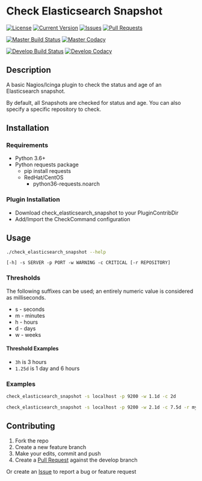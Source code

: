 # Check Elasticsearch Snapshot

[![License](https://img.shields.io/github/license/leeclemens/check_elasticsearch_snapshot?style=for-the-badge)](https://github.com/leeclemens/check_elasticsearch_snapshot/blob/master/LICENSE)
[![Current Version](https://img.shields.io/github/v/tag/leeclemens/check_elasticsearch_snapshot?style=for-the-badge)](https://github.com/leeclemens/check_elasticsearch_snapshot/tags)
[![Issues](https://img.shields.io/github/issues-raw/leeclemens/check_elasticsearch_snapshot?style=for-the-badge)](https://github.com/leeclemens/check_elasticsearch_snapshot/issues?q=is%3Aopen+is%3Aissue)
[![Pull Requests](https://img.shields.io/github/issues-pr-raw/leeclemens/check_elasticsearch_snapshot?style=for-the-badge)](https://github.com/leeclemens/check_elasticsearch_snapshot/pulls?q=is%3Aopen+is%3Apr)

[![Master Build Status](https://img.shields.io/travis/com/leeclemens/check_elasticsearch_snapshot/master?style=for-the-badge&label=master:build)](https://app.travis-ci.com/github/leeclemens/check_elasticsearch_snapshot)
[![Master Codacy](https://img.shields.io/codacy/grade/b6015d104d834369a7f8cd8ae9679dc8/master?style=for-the-badge&label=master:code%20quality)](https://app.codacy.com/gh/leeclemens/check_elasticsearch_snapshot/dashboard?branch=master)

[![Develop Build Status](https://img.shields.io/travis/com/leeclemens/check_elasticsearch_snapshot/develop?style=for-the-badge&label=develop:build)](https://app.travis-ci.com/github/leeclemens/check_elasticsearch_snapshot)
[![Develop Codacy](https://img.shields.io/codacy/grade/b6015d104d834369a7f8cd8ae9679dc8/develop?style=for-the-badge&label=develop:code%20quality)](https://app.codacy.com/gh/leeclemens/check_elasticsearch_snapshot/dashboard?branch=develop)

## Description

A basic Nagios/Icinga plugin to check the status and age of an Elasticsearch snapshot.

By default, all Snapshots are checked for status and age.
You can also specify a specific repository to check.

## Installation

### Requirements

* Python 3.6+
* Python requests package
  * pip install requests
  * RedHat/CentOS
    * python36-requests.noarch

### Plugin Installation

* Download check_elasticsearch_snapshot to your PluginContribDir
* Add/Import the CheckCommand configuration

## Usage

```bash
./check_elasticsearch_snapshot --help
```

`[-h] -s SERVER -p PORT -w WARNING -c CRITICAL [-r REPOSITORY]`

### Thresholds

The following suffixes can be used; an entirely numeric value is considered as milliseconds.

* s - seconds
* m - minutes
* h - hours
* d - days
* w - weeks

#### Threshold Examples

* `3h` is 3 hours
* `1.25d` is 1 day and 6 hours

### Examples

```bash
check_elasticsearch_snapshot -s localhost -p 9200 -w 1.1d -c 2d 
```

```bash
check_elasticsearch_snapshot -s localhost -p 9200 -w 2.1d -c 7.5d -r my_backups 
```

## Contributing

1. Fork the repo
2. Create a new feature branch
3. Make your edits, commit and push
4. Create a [Pull Request](https://github.com/leeclemens/check_elasticsearch_snapshot/pulls)
against the develop branch

Or create an [Issue](https://github.com/leeclemens/check_elasticsearch_snapshot/issues)
to report a bug or feature
request
